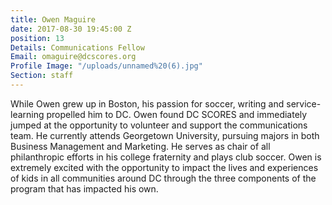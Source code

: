 ```yaml
---
title: Owen Maguire
date: 2017-08-30 19:45:00 Z
position: 13
Details: Communications Fellow
Email: omaguire@dcscores.org
Profile Image: "/uploads/unnamed%20(6).jpg"
Section: staff
---
```


While Owen grew up in Boston, his passion for soccer, writing and service-learning propelled him to DC. Owen found DC SCORES and immediately jumped at the opportunity to volunteer and support the communications team. He currently attends Georgetown University, pursuing majors in both Business Management and Marketing. He serves as chair of all philanthropic efforts in his college fraternity and plays club soccer. Owen is extremely excited with the opportunity to impact the lives and experiences of kids in all communities around DC through the three components of the program that has impacted his own.